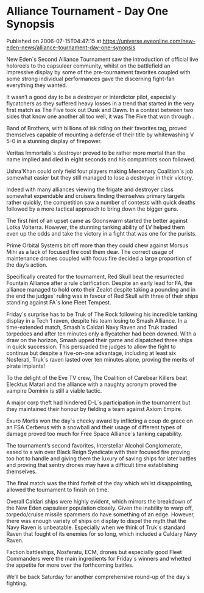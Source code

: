 # Alliance Tournament - Day One Synopsis
Published on 2006-07-15T04:47:15 at https://universe.eveonline.com/new-eden-news/alliance-tournament-day-one-synopsis

New Eden´s Second Alliance Tournament saw the introduction of official live holoreels to the capsuleer community, whilst on the battlefield an impressive display by some of the pre-tournament favorites coupled with some strong individual performances gave the discerning fight-fan everything they wanted.

It wasn’t a good day to be a destroyer or interdictor pilot, especially flycatchers as they suffered heavy losses in a trend that started in the very first match as The Five took out Dusk and Dawn. In a contest between two sides that know one another all too well, it was The Five that won through .

Band of Brothers, with billions of isk riding on their favorites tag, proved themselves capable of mounting a defense of their title by whitewashing V 5-0 in a stunning display of firepower. 

Veritas Immortalis´s destroyer proved to be rather more mortal than the name implied and died in eight seconds and his compatriots soon followed. 

Ushra'Khan could only field four players making Mercenary Coalition´s job somewhat easier but they still managed to lose a destroyer in their victory. 

Indeed with many alliances viewing the frigate and destroyer class somewhat expendable and cruisers finding themselves primary targets rather quickly, the competition saw a number of contests with quick deaths followed by a more tactical approach to bring down the bigger guns. 

The first hint of an upset came as Goonswarm started the better against Lotka Volterra. However, the stunning tanking ability of LV helped them even up the odds and take the victory in a fight that was one for the purists. 

Prime Orbital Systems bit off more than they could chew against Morsus Mihi as a lack of focused fire cost them dear. The correct usage of maintenance drones coupled with focus fire decided a large proportion of the day’s action. 

Specifically created for the tournament, Red Skull beat the resurrected Fountain Alliance after a rule clarification. Despite an early lead for FA, the alliance managed to hold onto their Zealot despite taking a pounding and in the end the judges´ ruling was in favour of Red Skull with three of their ships standing against FA´s lone Fleet Tempest. 

Friday´s surprise has to be Truk of The Rock following his incredible tanking display in a Tech 1 raven, despite his team losing to Smash Alliance. In a time-extended match, Smash´s Caldari Navy Raven and Truk traded torpedoes and after ten minutes only a flycatcher had been downed. With a draw on the horizon, Smash upped their game and dispatched three ships in quick succession. This persuaded the judges to allow the fight to continue but despite a five-on-one advantage, including at least six Nosferati, Truk´s raven lasted over ten minutes alone, proving the merits of pirate implants! 

To the delight of the Eve TV crew, The Coalition of Carebear Killers beat Elecktus Matari and the alliance with a naughty acronym proved the vampire Dominix is still a viable tactic. 

A major corp theft had hindered D-L´s participation in the tournament but they maintained their honour by fielding a team against Axiom Empire. 

Exuro Mortis won the day´s cheeky award by inflicting a coup de grace on an FSA Cerberus with a snowball and their usage of different types of damage proved too much for Free Space Alliance´s tanking capability. 

The tournament’s second favorites, Interstellar Alcohol Conglomerate, eased to a win over Black Reign Syndicate with their focused fire proving too hot to handle and giving them the luxury of saving ships for later battles and proving that sentry drones may have a difficult time establishing themselves. 

The final match was the third forfeit of the day which whilst disappointing, allowed the tournament to finish on time. 

Overall Caldari ships were highly evident, which mirrors the breakdown of the New Eden capsuleer population closely. Given the inability to warp off, torpedo/cruise missile spammers do have something of an edge. However, there was enough variety of ships on display to dispel the myth that the Navy Raven is unbeatable. Especially when we think of Truk´s standard Raven that fought of its enemies for so long, which included a Caldary Navy Raven. 

Faction battleships, Nosferatu, ECM, drones but especially good Fleet Commanders were the main ingredients for Friday´s winners and whetted the appetite for more over the forthcoming battles. 

We’ll be back Saturday for another comprehensive round-up of the day´s fighting.
